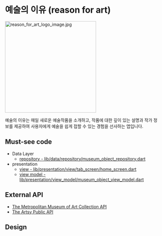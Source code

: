 # 예술의 이유 (reason for art)

<img src="assets/reason_for_art_logo_image.jpg" alt="reason_for_art_logo_image.jpg" width="300" height="300"/>

예술의 이유는 매일 새로운 예술작품을 소개하고, 작품에 대한 깊이 있는 설명과 작가 정보를 제공하여 사용자에게 예술을 쉽게 접할 수 있는 경험을 선사하는 앱입니다.

## Must-see code

- Data Layer
  - [repository - lib/data/repository/museum_object_repository.dart](https://github.com/yoonhyejeong1020/reason_for_art/blob/master/lib/data/repository/museum_object_repository.dart)
- presentation
  - [view - lib/presentation/view/tab_screen/home_screen.dart](https://github.com/yoonhyejeong1020/reason_for_art/blob/master/lib/presentation/view/tab_screen/home_screen.dart)
  - [view model - lib/presentation/view_model/museum_object_view_model.dart](https://github.com/yoonhyejeong1020/reason_for_art/blob/master/lib/presentation/view_model/museum_object_view_model.dart)

## External API

- [The Metropolitan Museum of Art Collection API](https://metmuseum.github.io/)
- [The Artsy Public API](https://developers.artsy.net/)

## Design

